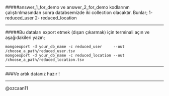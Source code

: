 #####answer_1_for_demo ve answer_2_for_demo kodlarının çalıştırılmasından sonra databsemizde iki collection olacaktır. Bunlar;
    1- reduced_user
    2- reduced_location

-----------------------------------------------------------------------------------------

#####Bu dataları export etmek (dışarı çıkarmak) için terminali açın ve aşağıdakileri yazın;

    mongoexport -d your_db_name -c reduced_user     --out /choose_a_path/reduced_user.tsv
    mongoexport -d your_db_name -c reduced_location --out /choose_a_path/reduced_location.tsv

-----------------------------------------------------------------------------------------

###Ve artık datanız hazır !

-----------------------------------------------------------------------------------------

@ozcaan11